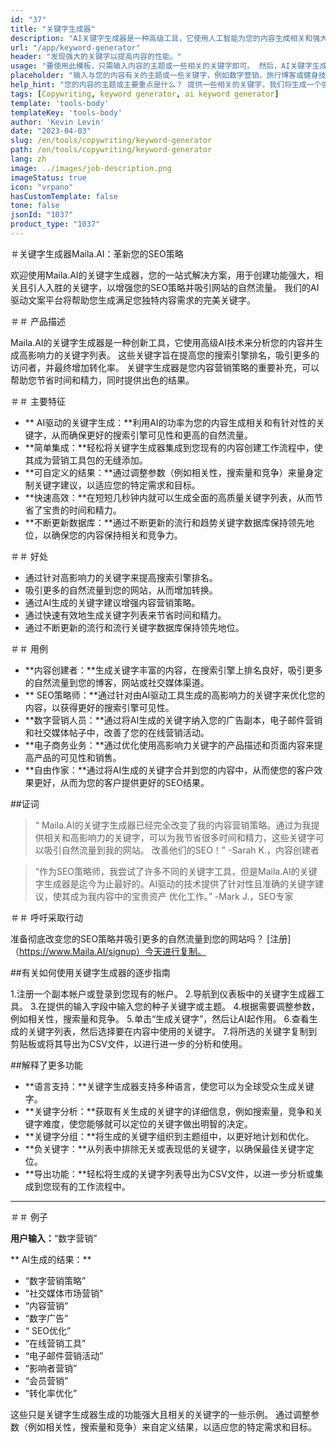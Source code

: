 ```yaml
---
id: "37"
title: "关键字生成器"
description: "AI关键字生成器是一种高级工具，它使用人工智能为您的内容生成相关和强大的关键字。 它可以帮助您发现独特而高性能的关键字，以优化博客文章，文章和其他在线内容，以更好地可见性和参与度。"
url: "/app/keyword-generator"
header: "发现强大的关键字以提高内容的性能。"
usage: "要使用此模板，只需输入内容的主题或一些相关的关键字即可。 然后，AI关键字生成器将生成相关且高性能的关键字列表，以优化您的内容以更好地可见性和参与度。"
placeholder: "输入与您的内容有关的主题或一些关键字，例如数字营销，旅行博客或健身技巧。"
help_hint: "您的内容的主题或主要重点是什么？ 提供一些相关的关键字，我们将生成一个强大的关键字列表，以增强您的内容的性能。"
tags: [Copywriting, keyword generator, ai keyword generator]
template: 'tools-body'
templateKey: 'tools-body'
author: 'Kevin Levin'
date: "2023-04-03"
slug: /en/tools/copywriting/keyword-generator
path: /en/tools/copywriting/keyword-generator
lang: zh
image: ../images/job-description.png
imageStatus: true
icon: "vrpano"
hasCustomTemplate: false
tone: false
jsonId: "1037"
product_type: "1037"
---
```

＃关键字生成器Maila.AI：革新您的SEO策略

欢迎使用Maila.AI的关键字生成器，您的一站式解决方案，用于创建功能强大，相关且引人入胜的关键字，以增强您的SEO策略并吸引网站的自然流量。 我们的AI驱动文案平台将帮助您生成满足您独特内容需求的完美关键字。

＃＃ 产品描述

Maila.AI的关键字生成器是一种创新工具，它使用高级AI技术来分析您的内容并生成高影响力的关键字列表。 这些关键字旨在提高您的搜索引擎排名，吸引更多的访问者，并最终增加转化率。 关键字生成器是您内容营销策略的重要补充，可以帮助您节省时间和精力，同时提供出色的结果。

＃＃ 主要特征

 -  ** AI驱动的关键字生成：**利用AI的功率为您的内容生成相关和有针对性的关键字，从而确保更好的搜索引擎可见性和更高的自然流量。
  -  **简单集成：**轻松将关键字生成器集成到您现有的内容创建工作流程中，使其成为营销工具包的无缝添加。
  -  **可自定义的结果：**通过调整参数（例如相关性，搜索量和竞争）来量身定制关键字建议，以适应您的特定需求和目标。
  -  **快速高效：**在短短几秒钟内就可以生成全面的高质量关键字列表，从而节省了宝贵的时间和精力。
  -  **不断更新数据库：**通过不断更新的流行和趋势关键字数据库保持领先地位，以确保您的内容保持相关和竞争力。

＃＃ 好处

 - 通过针对高影响力的关键字来提高搜索引擎排名。
  - 吸引更多的自然流量到您的网站，从而增加转换。
  - 通过AI生成的关键字建议增强内容营销策略。
  - 通过快速有效地生成关键字列表来节省时间和精力。
  - 通过不断更新的流行和流行关键字数据库保持领先地位。

＃＃ 用例

 -  **内容创建者：**生成关键字丰富的内容，在搜索引擎上排名良好，吸引更多的自然流量到您的博客，网站或社交媒体渠道。
  -  ** SEO策略师：**通过针对由AI驱动工具生成的高影响力的关键字来优化您的内容，以获得更好的搜索引擎可见性。
  -  **数字营销人员：**通过将AI生成的关键字纳入您的广告副本，电子邮件营销和社交媒体帖子中，改善了您的在线营销活动。
  -  **电子商务业务：**通过优化使用高影响力关键字的产品描述和页面内容来提高产品的可见性和销售。
  -  **自由作家：**通过将AI生成的关键字合并到您的内容中，从而使您的客户效果更好，从而为您的客户提供更好的SEO结果。

##证词

>“ Maila.AI的关键字生成器已经完全改变了我的内容营销策略。通过为我提供相关和高影响力的关键字，可以为我节省很多时间和精力，这些关键字可以吸引自然流量到我的网站。 改善他们的SEO！”  -Sarah K.，内容创建者

>“作为SEO策略师，我尝试了许多不同的关键字工具，但是Maila.AI的关键字生成器是迄今为止最好的。AI驱动的技术提供了针对性且准确的关键字建议，使其成为我内容中的宝贵资产 优化工作。”  -Mark J.，SEO专家

＃＃ 呼吁采取行动

准备彻底改变您的SEO策略并吸引更多的自然流量到您的网站吗？  [注册]（https://www.Maila.AI/signup）今天进行复制。

##有关如何使用关键字生成器的逐步指南

1.注册一个副本帐户或登录到您现有的帐户。
 2.导航到仪表板中的关键字生成器工具。
 3.在提供的输入字段中输入您的种子关键字或主题。
 4.根据需要调整参数，例如相关性，搜索量和竞争。
 5.单击“生成关键字”，然后让AI起作用。
 6.查看生成的关键字列表，然后选择要在内容中使用的关键字。
 7.将所选的关键字复制到剪贴板或将其导出为CSV文件，以进行进一步的分析和使用。

##解释了更多功能

 -  **语言支持：**关键字生成器支持多种语言，使您可以为全球受众生成关键字。
  -  **关键字分析：**获取有关生成的关键字的详细信息，例如搜索量，竞争和关键字难度，使您能够就可以定位的关键字做出明智的决定。
  -  **关键字分组：**将生成的关键字组织到主题组中，以更好地计划和优化。
  -  **负关键字：**从列表中排除无关或表现低的关键字，以确保最佳关键字定位。
  -  **导出功能：**轻松将生成的关键字列表导出为CSV文件，以进一步分析或集成到您现有的工作流程中。

---

＃＃ 例子

**用户输入：**“数字营销”

** AI生成的结果：**

 - “数字营销策略”
 - “社交媒体市场营销”
  - “内容营销”
  - “数字广告”
  - “ SEO优化”
  - “在线营销工具”
  - “电子邮件营销活动”
  - “影响者营销”
  - “会员营销”
  - “转化率优化”

这些只是关键字生成器生成的功能强大且相关的关键字的一些示例。 通过调整参数（例如相关性，搜索量和竞争）来自定义结果，以适应您的特定需求和目标。
